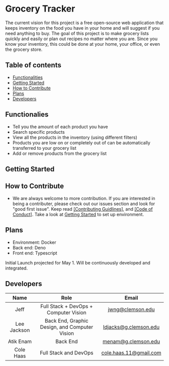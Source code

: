 # Grocery Tracker
The current vision for this project is a free open-source web application that keeps inventory on the food you have in your home and will suggest if you need anything to buy. The goal of this project is to make grocery lists quickly and easily or plan out recipes no matter where you are. Since you know your inventory, this could be done at your home, your office, or even the grocery store. 

## Table of contents
* [Functionalities](#functionalies)
* [Getting Started](#getting-started)
* [How to Contribute](#how-to-contribute)
* [Plans](#plans)
* [Developers](#developers)

## Functionalies
* Tell you the amount of each product you have
* Search specific products
* View all the products in the inventory (using different filters)
* Products you are low on or completely out of can be automatically transferred to your grocery list
* Add or remove products from the grocery list  

## Getting Started

## How to Contribute
* We are always welcome to more contribution. If you are interested in being a contributer, please check out our issues section and look for "good first issue". Keep read [[Contributing Guidlines]](CONTRIBUTING.md), and [[Code of Conduct]](CODE_OF_CONDUCT.md). Take a look at [Getting Started](getting-started) to set up environment.
	
## Plans
* Environment: Docker
* Back end: Deno
* Front end: Typescript

Initial Launch projected for May 1. Will be continuously developed and integrated.

## Developers

| Name | Role | Email |
| :---:  |  :---:   | :---: |
|Jeff | Full Stack + DevOps + Computer Vision | jwng@clemson.edu |
|Lee Jackson | Back End, Graphic Design, and Computer Vision| ldjacks@g.clemson.edu |
|Atik Enam | Back End | menam@g.clemson.edu |
|Cole Haas | Full Stack and DevOps | cole.haas.11@gmail.com |
